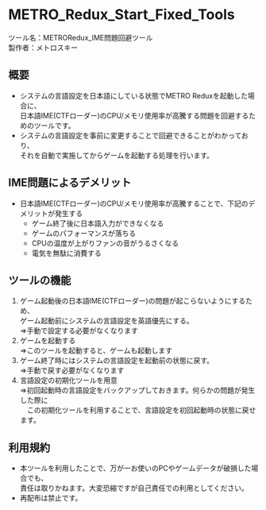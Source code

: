 # METRO_Redux_Start_Fixed_Tools
ツール名：METRORedux_IME問題回避ツール  
製作者：メトロスキー

## 概要
- システムの⾔語設定を⽇本語にしている状態でMETRO Reduxを起動した場合に、  
  ⽇本語IME(CTFローダー)のCPU/メモリ使⽤率が⾼騰する問題を回避するためのツールです。
- システムの⾔語設定を事前に変更することで回避できることがわかっており、  
  それを⾃動で実施してからゲームを起動する処理を⾏います。

## IME問題によるデメリット
- ⽇本語IME(CTFローダー)のCPU/メモリ使⽤率が⾼騰することで、下記のデメリットが発生する
  - ゲーム終了後に⽇本語⼊⼒ができなくなる
  - ゲームのパフォーマンスが落ちる
  - CPUの温度が上がりファンの⾳がうるさくなる
  - 電気を無駄に消費する
    

## ツールの機能
1. ゲーム起動後の⽇本語IME(CTFローダー)の問題が起こらないようにするため、  
   ゲーム起動前にシステムの⾔語設定を英語優先にする。  
   ⇒⼿動で設定する必要がなくなります
2. ゲームを起動する  
   ⇒このツールを起動すると、ゲームも起動します
3. ゲーム終了時にはシステムの⾔語設定を起動前の状態に戻す。  
   ⇒⼿動で戻す必要がなくなります
4. ⾔語設定の初期化ツールを⽤意  
   ⇒初回起動時の⾔語設定をバックアップしておきます。何らかの問題が発⽣した際に  
   　この初期化ツールを利⽤することで、⾔語設定を初回起動時の状態に戻せます。

## 利用規約

- 本ツールを利⽤したことで、万が⼀お使いのPCやゲームデータが破損した場合でも、  
  責任は取りかねます。⼤変恐縮ですが⾃⼰責任での利⽤としてください。
- 再配布は禁⽌です。
